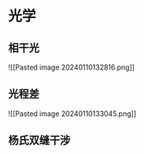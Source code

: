# 光学
## 相干光 
![[Pasted image 20240110132816.png]]
## 光程差
![[Pasted image 20240110133045.png]]
## 杨氏双缝干涉



